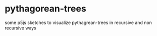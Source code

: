 # pythagorean-trees
some p5js sketches to visualize pythagrean-trees in recursive and non recursive ways
